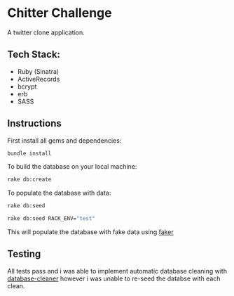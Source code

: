 # Chitter Challenge

A twitter clone application.

## Tech Stack:

- Ruby (Sinatra)
- ActiveRecords
- bcrypt
- erb
- SASS

## Instructions

First install all gems and dependencies:

```zsh
bundle install
```

To build the database on your local machine:

```zsh
rake db:create
```

To populate the database with data:

```zsh
rake db:seed

rake db:seed RACK_ENV="test"
```

This will populate the database with fake data using [faker](https://github.com/faker-ruby/faker)

## Testing

All tests pass and i was able to implement automatic database cleaning with [database-cleaner](https://github.com/DatabaseCleaner/database_cleaner) however i was unable to re-seed the databse with each clean.

